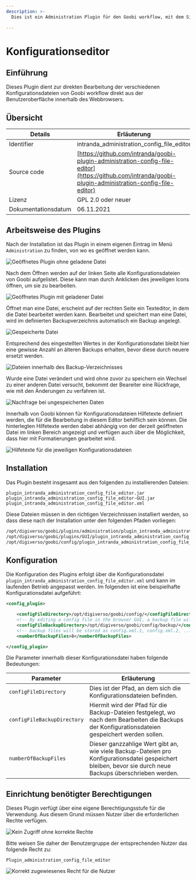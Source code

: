 ```yaml
---
description: >-
  Dies ist ein Administration Plugin für den Goobi workflow, mit dem Sie lesend und schreibend auf alle wichtigen Konfigurationsdateien des Goobi-Workflows zugreifen können, die sich normalerweise im Ordner `/opt/digiverso/goobi/config/` befinden.
  
---
```


Konfigurationseditor
===========================================================================


Einführung
---------------------------------------------------------------------------
Dieses Plugin dient zur direkten Bearbeitung der verschiedenen Konfigurationsdateien von Goobi workflow direkt aus der Benutzeroberfläche innerhalb des Webbrowsers.


Übersicht
---------------------------------------------------------------------------

Details             |  Erläuterung
------------------- | -----------------------------------------------------
Identifier          | intranda_administration_config_file_editor
Source code         | [https://github.com/intranda/goobi-plugin-administration-config-file-editor](https://github.com/intranda/goobi-plugin-administration-config-file-editor)
Lizenz              | GPL 2.0 oder neuer 
Dokumentationsdatum | 06.11.2021


Arbeitsweise des Plugins
---------------------------------------------------------------------------

Nach der Installation ist das Plugin in einem eigenen Eintrag im Menü `Administration` zu finden, von wo es geöffnet werden kann.

![Geöffnetes Plugin ohne geladene Datei](../.gitbook/assets/intranda_administration_config_file_editor3_de.png)

Nach dem Öffnen werden auf der linken Seite alle Konfigurationsdateien von Goobi aufgelistet. Diese kann man durch Anklicken des jeweiligen Icons öffnen, um sie zu bearbeiten.

![Geöffnetes Plugin mit geladener Datei](../.gitbook/assets/intranda_administration_config_file_editor4_de.png)

Öffnet man eine Datei, erscheint auf der rechten Seite ein Texteditor, in dem die Datei bearbeitet werden kann. Bearbeitet und speichert man eine Datei, wird im definierten Backupverzeichnis automatisch ein Backup angelegt. 

![Gespeicherte Datei](../.gitbook/assets/intranda_administration_config_file_editor5_de.png)

Entsprechend des eingestellten Wertes in der Konfigurationsdatei bleibt hier eine gewisse Anzahl an älteren Backups erhalten, bevor diese durch neuere ersetzt werden.

![Dateien innerhalb des Backup-Verzeichnisses](../.gitbook/assets/intranda_administration_config_file_editor8.png)

Wurde eine Datei verändert und wird ohne zuvor zu speichern ein Wechsel zu einer anderen Datei versucht, bekommt der Beareiter eine Rückfrage, wie mit den Änderungen zu verfahren ist.

![Nachfrage bei ungespeicherten Daten](../.gitbook/assets/intranda_administration_config_file_editor6_de.png)

Innerhalb von Goobi können für Konfigurationsdateien Hilfetexte definiert werden, die für die Bearbeitung in diesem Editor behilflich sein können. Die hinterlegten Hilfetexte werden dabei abhängig von der derzeit geöffneten Datei im linken Bereich angezeigt und verfügen auch über die Möglichkeit, dass hier mit Formatierungen gearbeitet wird.

![Hilfetexte für die jeweiligen Konfigurationsdateien](../.gitbook/assets/intranda_administration_config_file_editor7_de.png)


Installation
---------------------------------------------------------------------------
Das Plugin besteht insgesamt aus den folgenden zu installierenden Dateien:

```text
plugin_intranda_administration_config_file_editor.jar
plugin_intranda_administration_config_file_editor-GUI.jar
plugin_intranda_administration_config_file_editor.xml
```

Diese Dateien müssen in den richtigen Verzeichnissen installiert werden, so dass diese nach der Installation unter den folgenden Pfaden vorliegen:

```bash
/opt/digiverso/goobi/plugins/administration/plugin_intranda_administration_config_file_editor.jar
/opt/digiverso/goobi/plugins/GUI/plugin_intranda_administration_config_file_editor-GUI.jar
/opt/digiverso/goobi/config/plugin_intranda_administration_config_file_editor.xml
```


Konfiguration
---------------------------------------------------------------------------
Die Konfiguration des Plugins erfolgt über die Konfigurationsdatei `plugin_intranda_administration_config_file_editor.xml` und kann im laufenden Betrieb angepasst werden. Im folgenden ist eine beispielhafte Konfigurationsdatei aufgeführt:

```xml
<config_plugin>

	<configFileDirectory>/opt/digiverso/goobi/config/</configFileDirectory>
	<!-- By editing a config file in the browser GUI, a backup file will be stored in the backup directory -->
	<configFileBackupDirectory>/opt/digiverso/goobi/config/backup/</configFileBackupDirectory>
	<!-- backup files will be stored as config.xml.1, config.xml.2, ..., config.xml.n -->
	<numberOfBackupFiles>8</numberOfBackupFiles>

</config_plugin>
```

Die Parameter innerhalb dieser Konfigurationsdatei haben folgende Bedeutungen:

Parameter           |  Erläuterung
------------------- | ----------------------------------------------------- 
`configFileDirectory`         | Dies ist der Pfad, an dem sich die Konfigurationsdateien befinden.
`configFileBackupDirectory`   | Hiermit wird der Pfad für die Backup-Dateien festgelegt, wo nach dem Bearbeiten die Backups der Konfigurationsdateien gespeichert werden sollen.
`numberOfBackupFiles`         | Dieser ganzzahlige Wert gibt an, wie viele Backup-Dateien pro Konfigurationsdatei gespeichert bleiben, bevor sie durch neue Backups überschrieben werden.


Einrichtung benötigter Berechtigungen
---------------------------------------------------------------------------
Dieses Plugin verfügt über eine eigene Berechtigungsstufe für die Verwendung. Aus diesem Grund müssen Nutzer über die erforderlichen Rechte verfügen. 

![Kein Zugriff ohne korrekte Rechte](../.gitbook/assets/intranda_administration_config_file_editor1_de.png)

Bitte weisen Sie daher der Benutzergruppe der entsprechenden Nutzer das folgende Recht zu:

```
Plugin_administration_config_file_editor
```

![Korrekt zugewiesenes Recht für die Nutzer](../.gitbook/assets/intranda_administration_config_file_editor2_de.png)